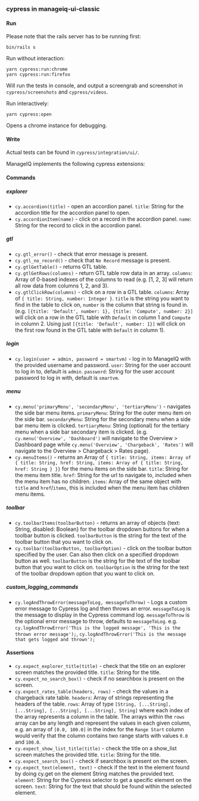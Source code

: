 ### cypress in manageiq-ui-classic

#### Run

Please note that the rails server has to be running first:

    bin/rails s


Run without interaction:

    yarn cypress:run:chrome
    yarn cypress:run:firefox

Will run the tests in console, and output a screengrab and screenshot in `cypress/screenshots` and `cypress/videos`.

Run interactively:

    yarn cypress:open

Opens a chrome instance for debugging.


#### Write

Actual tests can be found in `cypress/integration/ui/`.

ManageIQ implements the following cypress extensions:

#### Commands

##### explorer

* `cy.accordion(title)` - open an accordion panel. `title`: String for the accordion title for the accordion panel to open.
* `cy.accordionItem(name)` - click on a record in the accordion panel. `name`: String for the record to click in the accordion panel.

##### gtl

* `cy.gtl_error()` - check that error message is present.
* `cy.gtl_no_record()` - check that `No Record` message is present.
* `cy.gtlGetTable()` - returns GTL table.
* `cy.gtlGetRows(columns)` - return GTL table row data in an array. `columns`: Array of 0-based indexes of the columns to read (e.g. [1, 2, 3] will return all row data from columns 1, 2, and 3).
* `cy.gtlClickRow(columns)` - click on a row in a GTL table. `columns`: Array of `{ title: String, number: Integer }`. `title` is the string you want to find in the table to click on, `number` is the column that string is found in. (e.g. `[{title: 'Default', number: 1}, {title: 'Compute', number: 2}]` will click on a row in the GTL table with `Default` in column 1 and `Compute` in column 2. Using just `[{title: 'Default', number: 1}]` will click on the first row found in the GTL table with `Default` in column 1).

##### login

* `cy.login(user = admin, password = smartvm)` - log in to ManageIQ with the provided username and password. `user`: String for the user account to log in to, default is `admin`. `password`: String for the user account password to log in with, default is `smartvm`.

##### menu

* `cy.menu('primaryMenu', 'secondaryMenu', 'tertiaryMenu')` - navigates the side bar menu items. `primaryMenu`: String for the outer menu item on the side bar. `secondaryMenu`: String for the secondary menu when a side bar menu item is clicked. `tertiaryMenu`: String (optional) for the tertiary menu when a side bar secondary item is clicked. (e.g. `cy.menu('Overview', 'Dashboard')` will navigate to the Overview > Dashboard page while `cy.menu('Overview', 'Chargeback', 'Rates')` will navigate to the Overview > Chargeback > Rates page).
* `cy.menuItems()` - returns an Array of `{ title: String, items: Array of { title: String, href: String, items: Array of { title: String, href: String } }}` for the menu items on the side bar. `title`: String for the menu item title. `href`: String for the url to navigate to, included when the menu item has no children. `items`: Array of the same object with `title` and `href`/`items`, this is included when the menu item has children menu items.

##### toolbar

* `cy.toolbarItems(toolbarButton)` - returns an array of objects {text: String, disabled: Boolean} for the toolbar dropdown buttons for when a toolbar button is clicked. `toolbarButton` is the string for the text of the toolbar button that you want to click on.
* `cy.toolbar(toolbarButton, toolbarOption)` - click on the toolbar button specified by the user. Can also then click on a specified dropdown button as well. `toolbarButton` is the string for the text of the toolbar button that you want to click on. `toolbarOption` is the string for the text of the toolbar dropdown option that you want to click on.

##### custom_logging_commands

* `cy.logAndThrowError(messageToLog, messageToThrow)` - Logs a custom error message to Cypress log and then throws an error. `messageToLog` is the message to display in the Cypress command log. `messageToThrow` is the optional error message to throw, defaults to `messageToLog`. e.g. `cy.logAndThrowError('This is the logged message', 'This is the thrown error message');`, `cy.logAndThrowError('This is the message that gets logged and thrown');`

#### Assertions

* `cy.expect_explorer_title(title)` - check that the title on an explorer screen matches the provided title. `title`: String for the title.
* `cy.expect_no_search_box()` - check if no searchbox is present on the screen.
* `cy.expect_rates_table(headers, rows)` - check the values in a chargeback rate table. `headers`: Array of strings representing the headers of the table. `rows`: Array of type `[String, [...String], [...String], [...String], [...String], String]` where each index of the array represents a column in the table. The arrays within the `rows` array can be any length and represent the values in each given column, e.g. an array of `[0.0, 100.0]` in the index for the `Range Start` column would verify that the column contains two range starts with values `0.0` and `100.0`.
* `cy.expect_show_list_title(title)` - check the title on a show\_list screen matches the provided title. `title`: String for the title.
* `cy.expect_search_box()` - check if searchbox is present on the screen.
* `cy.expect_text(element, text)` - check if the text in the element found by doing cy.get on the element String matches the provided text. `element`: String for the Cypress selector to get a specific element on the screen. `text`: String for the text that should be found within the selected element.
